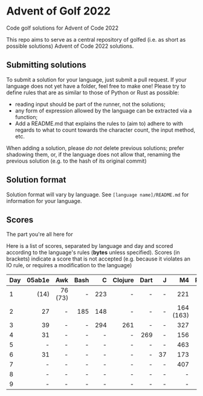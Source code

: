 # Advent of Golf 2022

Code golf solutions for Advent of Code 2022

This repo aims to serve as a central repository of golfed (i.e. as short as possible solutions) Advent of Code 2022 solutions.

## Submitting solutions

To submit a solution for your language, just submit a pull request. If your language does not yet have a folder, feel free to make one! Please try to define rules that are as similar to those of Python or Rust as possible:
- reading input should be part of the runner, not the solutions; 
- any form of expression allowed by the language can be extracted via a function;
- Add a README.md that explains the rules to (aim to) adhere to with regards to what to count towards the character count, the input method, etc.

When adding a solution, please *do not* delete previous solutions; prefer shadowing them, or, if the language does not allow that, renaming the previous solution (e.g. to the hash of its original commit)

## Solution format

Solution format will vary by language. See `[language name]/README.md` for information for your language.

## Scores

The part you're all here for

Here is a list of scores, separated by language and day and scored according to the language's rules (**bytes** unless specified). Scores (in brackets) indicate a score that is not accepted (e.g. because it violates an IO rule, or requires a modification to the language)

| Day | 05ab1e |     Awk | Bash |    C | Clojure | Dart |    J |        M4 | Python | Ruby | Rust |  Lua |
| --- | -----: | ------: | ---: | ---: | ------: | ---: | ---: | --------: | -----: | ---: | ---: | ---: |
| 1   |   (14) | 76 (73) |    - |  223 |       - |    - |    - |       221 |     88 |   64 |  147 |  136 |
| 2   |     27 |       - |  185 |  148 |       - |    - |    - | 164 (163) |    117 |  202 |  222 |  142 |
| 3   |     39 |       - |    - |  294 |     261 |    - |    - |       327 |    201 |    - |    - |    - |
| 4   |     31 |       - |    - |    - |       - |  269 |    - |       156 |    106 |    - |    - |    - |
| 5   |      - |       - |    - |    - |       - |    - |    - |       463 |    196 |    - |    - |    - |
| 6   |     31 |       - |    - |    - |       - |    - |   37 |       173 |     69 |   61 |    - |    - |
| 7   |      - |       - |    - |    - |       - |    - |    - |       407 |    183 |    - |    - |    - |
| 8   |      - |       - |    - |    - |       - |    - |    - |         - |    282 |    - |    - |    - |
| 9   |      - |       - |    - |    - |       - |    - |    - |         - |    233 |    - |    - |    - |
